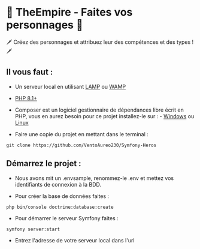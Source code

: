 # 👑 TheEmpire - Faites vos personnages 👑

🗡️ Créez des personnages et attribuez leur des compétences et des types ! 🗡️

## Il vous faut :

* Un serveur local en utilisant [LAMP](https://doc.ubuntu-fr.org/lamp) ou [WAMP](https://www.wampserver.com/)
* [PHP 8.1+](https://www.php.net/downloads)
* Composer est un logiciel gestionnaire de dépendances libre écrit en PHP, vous en aurez besoin pour ce projet installez-le sur : 
        - [Windows](https://getcomposer.org/)
        ou [Linux](https://www.digitalocean.com/community/tutorials/how-to-install-and-use-composer-on-ubuntu-20-04-fr)

* Faire une copie du projet en mettant dans le terminal :

```git clone https://github.com/VentoAureo230/Symfony-Heros```

## Démarrez le projet :

* Nous avons mit un .envsample, renommez-le .env et mettez vos identifiants de connexion à la BDD.

* Pour créer la base de données faites :

```php bin/console doctrine:database:create```

* Pour démarrer le serveur Symfony faites :

```symfony server:start```

* Entrez l'adresse de votre serveur local dans l'url